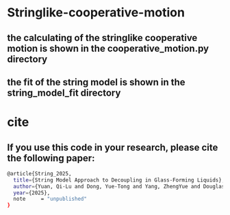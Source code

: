 # Stringlike-cooperative-motion

## the calculating of the stringlike cooperative motion is shown in the cooperative_motion.py directory

## the fit of the string model is shown in the string_model_fit directory

# cite
## If you use this code in your research, please cite the following paper:
```bash
@article{String_2025,
  title={String Model Approach to Decoupling in Glass-Forming Liquids},
  author={Yuan, Qi-Lu and Dong, Yue-Tong and Yang, ZhengYue and Douglas, Jack F. and Starr, Francis W. and Xu, Wen-Sheng},
  year={2025},
  note     = "unpublished"
}
```